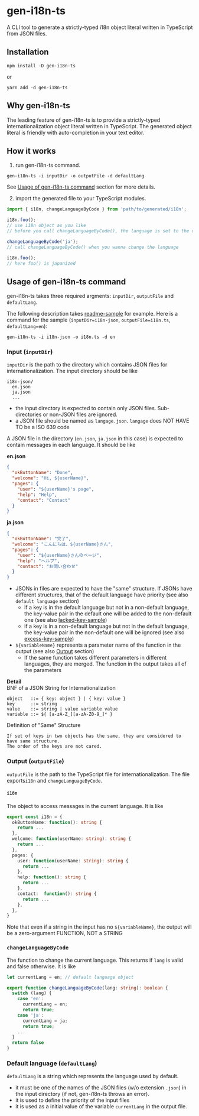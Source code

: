 # gen-i18n-ts

A CLI tool to generate a strictly-typed i18n object literal written in TypeScript from JSON files.

## Installation

```
npm install -D gen-i18n-ts
```

or

```
yarn add -d gen-i18n-ts
```

## Why gen-i18n-ts

The leading feature of gen-i18n-ts is to provide a strictly-typed internationalization object literal written in TypeScript.
The generated object literal is friendly with auto-completion in your text editor.

## How it works

1. run gen-i18n-ts command.

```
gen-i18n-ts -i inputDir -o outputFile -d defaultLang
```

See [Usage of gen-i18n-ts command](Usage-of-gen-i18n-ts-command) section for more details.

2. import the generated file to your TypeScript modules.

```ts
import { i18n, changeLanguageByCode } from 'path/to/generated/i18n';

i18n.foo();
// use i18n object as you like
// before you call changeLanguageByCode(), the language is set to the default one

changeLanguageByCode('ja');
// call changeLanguageByCode() when you wanna change the language

i18n.foo();
// here foo() is japanized
```

## Usage of gen-i18n-ts command

gen-i18n-ts takes three required argments: `inputDir`, `outputFile` and `defaultLang`.

The following description takes [readme-sample](./samples/readme-sample) for example.
Here is a command for the sample (`inputDir=i18n-json`, `outputFile=i18n.ts`, `defaultLang=en`):

```
gen-i18n-ts -i i18n-json -o i18n.ts -d en
```

### Input (`inputDir`)

`inputDir` is the path to the directory which contains JSON files for internationalization.
The input directory should be like

```
i18n-json/
  en.json
  ja.json
  ...
```

- the input directory is expected to contain only JSON files. Sub-directories or non-JSON files are ignored.
- a JSON file should be named as `langage.json`. `langage` does NOT HAVE TO be a ISO 639 code

A JSON file in the directory (`en.json`, `ja.json` in this case) is expected to contain messages in each language.
It should be like

**en.json**

```json
{
  "okButtonName": "Done",
  "welcome": "Hi, ${userName}",
  "pages": {
    "user": "${userName}'s page",
    "help": "Help",
    "contact": "Contact"
  }
}
```

**ja.json**

```json
{
  "okButtonName": "完了",
  "welcome": "こんにちは、${userName}さん",
  "pages": {
    "user": "${userName}さんのページ",
    "help": "ヘルプ",
    "contact": "お問い合わせ"
  }
}
```

- JSONs in files are expected to have the "same" structure. If JSONs have different structures, that of the default language have priority (see also `default language` section)
  - if a key is in the default language but not in a non-default language, the key-value pair in the default one will be added to the non-default one (see also [lacked-key-sample](./samples/lacked-key-sample))
  - if a key is in a non-default language but not in the default language, the key-value pair in the non-default one will be ignored (see also [excess-key-sample](./samples/excess-key-sample))
- `${variableName}` represents a parameter name of the function in the output (see also [Output](<Output-(`outputFile`)>) section)
  - If the same function takes different parameters in different languages, they are merged. The function in the output takes all of the parameters

**Detail**  
BNF of a JSON String for Internationalization

```
object   ::= { key: object } | { key: value }
key      ::= string
value    ::= string | value variable value
variable ::= ${ [a-zA-Z_][a-zA-Z0-9_]* }
```

Definition of "Same" Structure

```
If set of keys in two objects has the same, they are considered to have same structure.
The order of the keys are not cared.
```

### Output (`outputFile`)

`outputFile` is the path to the TypeScript file for internationalization. The file exports`i18n` and `changeLanguageByCode`.

#### `i18n`

The object to access messages in the current language.
It is like

```ts
export const i18n = {
  okButtonName: function(): string {
    return ...
  },
  welcome: function(userName: string): string {
    return ...
  },
  pages: {
    user: function(userName: string): string {
      return ...
    },
    help: function(): string {
      return ...
    },
    contact:  function(): string {
      return ...
    },
  },
}
```

Note that even if a string in the input has no `${variableName}`, the output will be a zero-argument FUNCTION, NOT a STRING

### `changeLanguageByCode`

The function to change the current language. This returns if `lang` is valid and false otherwise.
It is like

```ts
let currentLang = en; // default language object

export function changeLanguageByCode(lang: string): boolean {
  switch (lang) {
    case 'en':
      currentLang = en;
      return true;
    case 'ja':
      currentLang = ja;
      return true;
    ...
  }
  return false
}
```

### Default language (`defaultLang`)

`defaultLang` is a string which represents the language used by default.

- it must be one of the names of the JSON files (w/o extension `.json`) in the input directory (if not, gen-i18n-ts throws an error).
- it is used to define the priority of the input files
- it is used as a initial value of the variable `currentLang` in the output file.
